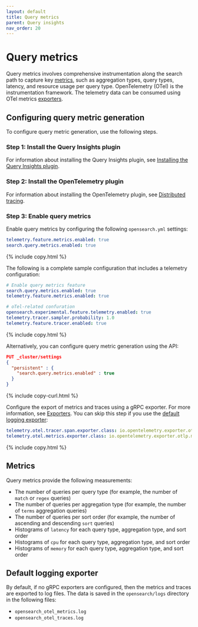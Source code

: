 ```yaml
---
layout: default
title: Query metrics
parent: Query insights
nav_order: 20
---
```


# Query metrics

Query metrics involves comprehensive instrumentation along the search path to capture key [metrics](#metrics), such as aggregation types, query types, latency, and resource usage per query type. OpenTelemetry (OTel) is the instrumentation framework. The telemetry data can be consumed using OTel metrics [exporters]({{site.url}}{{site.baseurl}}/observing-your-data/trace/distributed-tracing/#exporters).

## Configuring query metric generation

To configure query metric generation, use the following steps.

### Step 1: Install the Query Insights plugin

For information about installing the Query Insights plugin, see [Installing the Query Insights plugin]({{site.url}}{{site.baseurl}}/observing-your-data/query-insights/index/#installing-the-query-insights-plugin).

### Step 2: Install the OpenTelemetry plugin

For information about installing the OpenTelemetry plugin, see [Distributed tracing]({{site.url}}{{site.baseurl}}/observing-your-data/trace/distributed-tracing/).

### Step 3: Enable query metrics

Enable query metrics by configuring the following `opensearch.yml` settings:

```yaml
telemetry.feature.metrics.enabled: true
search.query.metrics.enabled: true
```
{% include copy.html %}

The following is a complete sample configuration that includes a telemetry configuration:

```yaml
# Enable query metrics feature
search.query.metrics.enabled: true
telemetry.feature.metrics.enabled: true

# oTel-related confuration
opensearch.experimental.feature.telemetry.enabled: true
telemetry.tracer.sampler.probability: 1.0
telemetry.feature.tracer.enabled: true
```
{% include copy.html %}

Alternatively, you can configure query metric generation using the API:

```json
PUT _cluster/settings
{
  "persistent" : {
    "search.query.metrics.enabled" : true
  }
}
```
{% include copy-curl.html %}

Configure the export of metrics and traces using a gRPC exporter. For more information, see [Exporters]({{site.url}}{{site.baseurl}}/observing-your-data/trace/distributed-tracing/#exporters). You can skip this step if you use the [default logging exporter](#default-logging-exporter):

```yaml
telemetry.otel.tracer.span.exporter.class: io.opentelemetry.exporter.otlp.trace.OtlpGrpcSpanExporter
telemetry.otel.metrics.exporter.class: io.opentelemetry.exporter.otlp.metrics.OtlpGrpcMetricExporter
```
{% include copy.html %}

## Metrics

Query metrics provide the following measurements:

- The number of queries per query type (for example, the number of `match` or `regex` queries)
- The number of queries per aggregation type (for example, the number of `terms` aggregation queries)
- The number of queries per sort order (for example, the number of ascending and descending `sort` queries)
- Histograms of `latency` for each query type, aggregation type, and sort order
- Histograms of `cpu` for each query type, aggregation type, and sort order
- Histograms of `memory` for each query type, aggregation type, and sort order

## Default logging exporter

By default, if no gRPC exporters are configured, then the metrics and traces are exported to log files. The data is saved in the `opensearch/logs` directory in the following files:

- `opensearch_otel_metrics.log`
- `opensearch_otel_traces.log`
